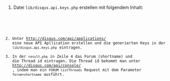 1. Datei <code>lib/disqus.api.keys.php</code> erstellen mit folgendem Inhalt:
<pre><code><?php
  const ACCESS_TOKEN = '';
  const API_KEY = ''; // Consumer Key
  const API_SECRET = ''; // Consumer Secret
</code></pre>
2. Unter http://disqus.com/api/applications/ eine neue API Apllication erstellen und die generierten Keys in der <code>lib/disqus.api.keys.php</code> eintragen.
3. In der <code>result.php</code> in Zeile 4 das Forum (shortname) und die Thread id eintragen. Die Thread id bekommt man unter http://disqus.com/api/console/ , indem man ein <code>FORUM listThreads</code> Request mit dem Parameter <code>forum=shortname</code> ausführt.